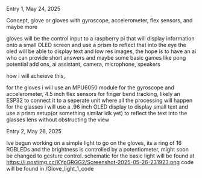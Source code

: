 Entry 1, May 24, 2025

Concept, glove or gloves with gyroscope, accelerometer, flex sensors, and maybe more

gloves will be the control input to a raspberry pi that will display information onto a small OLED screen and use a prism to reflect that into the eye
the oled will be able to display text and low res images, the hope is to have an ai who can provide short answers and maybe some basic games like pong
potential add ons, ai assistant, camera, microphone, speakers

how i will acheieve this,

for the gloves i will use an MPU6050 module for the gyroscope and accelerometer, 4.5 inch flex sensors for finger bend tracking, likely an ESP32 to connect it to a seperate unit where all the processing will happen
for the glasses i will use a .96 inch OLED display to display small text and use a prism setup(or something similar idk yet) to reflect the text into the glasses lens without obstructing the view



Entry 2, May 26, 2025

Ive begun working on a simple light to go on the gloves, its a ring of 16 RGBLEDs and the brightness is controlled by a potentiometer, might soon be changed to gesture control. 
schematic for the basic light will be found at https://i.postimg.cc/KYpGRGG2/Screenshot-2025-05-26-231923.png 
code will be found in /Glove_light_1_code
